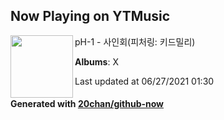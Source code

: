 ## Now Playing on YTMusic

[<img align="left" width="100" src="https://lh3.googleusercontent.com/P3MBMVgULpwSsAS2-nFitOou6U34BpwwGKP7i4OAVdy1r5zI5MA3TQ2Zrvp7ubgHoduD5eMDd6-Vxkc3">](https://music.youtube.com/watch?v=TJCIMsxT_O8)

pH-1 - 사인회(피처링: 키드밀리)

**Albums**: X

Last updated at 06/27/2021 01:30

#### Generated with [20chan/github-now](https://github.com/20chan/github-now)
